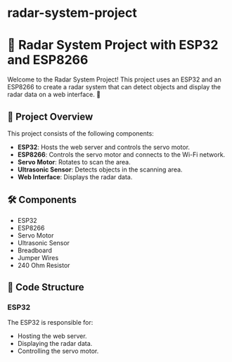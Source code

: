 # radar-system-project
# 📡 Radar System Project with ESP32 and ESP8266

Welcome to the Radar System Project! This project uses an ESP32 and an ESP8266 to create a radar system that can detect objects and display the radar data on a web interface. 🎯

## 🚀 Project Overview

This project consists of the following components:
- **ESP32**: Hosts the web server and controls the servo motor.
- **ESP8266**: Controls the servo motor and connects to the Wi-Fi network.
- **Servo Motor**: Rotates to scan the area.
- **Ultrasonic Sensor**: Detects objects in the scanning area.
- **Web Interface**: Displays the radar data.

## 🛠️ Components

- ESP32
- ESP8266
- Servo Motor
- Ultrasonic Sensor
- Breadboard
- Jumper Wires
- 240 Ohm Resistor

## 📑 Code Structure

### ESP32

The ESP32 is responsible for:
- Hosting the web server.
- Displaying the radar data.
- Controlling the servo motor.
